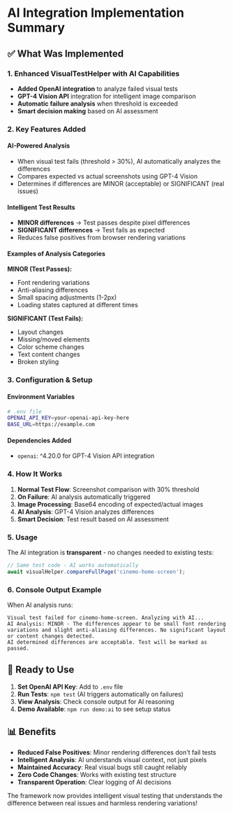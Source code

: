 # AI Integration Implementation Summary

## ✅ What Was Implemented

### 1. Enhanced VisualTestHelper with AI Capabilities
- **Added OpenAI integration** to analyze failed visual tests
- **GPT-4 Vision API** integration for intelligent image comparison
- **Automatic failure analysis** when threshold is exceeded
- **Smart decision making** based on AI assessment

### 2. Key Features Added

#### AI-Powered Analysis
- When visual test fails (threshold > 30%), AI automatically analyzes the differences
- Compares expected vs actual screenshots using GPT-4 Vision
- Determines if differences are MINOR (acceptable) or SIGNIFICANT (real issues)

#### Intelligent Test Results
- **MINOR differences** → Test passes despite pixel differences
- **SIGNIFICANT differences** → Test fails as expected
- Reduces false positives from browser rendering variations

#### Examples of Analysis Categories
**MINOR (Test Passes):**
- Font rendering variations
- Anti-aliasing differences  
- Small spacing adjustments (1-2px)
- Loading states captured at different times

**SIGNIFICANT (Test Fails):**
- Layout changes
- Missing/moved elements
- Color scheme changes
- Text content changes
- Broken styling

### 3. Configuration & Setup

#### Environment Variables
```bash
# .env file
OPENAI_API_KEY=your-openai-api-key-here
BASE_URL=https://example.com
```

#### Dependencies Added
- `openai`: ^4.20.0 for GPT-4 Vision API integration

### 4. How It Works

1. **Normal Test Flow**: Screenshot comparison with 30% threshold
2. **On Failure**: AI analysis automatically triggered
3. **Image Processing**: Base64 encoding of expected/actual images
4. **AI Analysis**: GPT-4 Vision analyzes differences
5. **Smart Decision**: Test result based on AI assessment

### 5. Usage

The AI integration is **transparent** - no changes needed to existing tests:

```typescript
// Same test code - AI works automatically
await visualHelper.compareFullPage('cinemo-home-screen');
```

### 6. Console Output Example

When AI analysis runs:
```
Visual test failed for cinemo-home-screen. Analyzing with AI...
AI Analysis: MINOR - The differences appear to be small font rendering variations and slight anti-aliasing differences. No significant layout or content changes detected.
AI determined differences are acceptable. Test will be marked as passed.
```

## 🚀 Ready to Use

1. **Set OpenAI API Key**: Add to `.env` file
2. **Run Tests**: `npm test` (AI triggers automatically on failures)  
3. **View Analysis**: Check console output for AI reasoning
4. **Demo Available**: `npm run demo:ai` to see setup status

## 📊 Benefits

- **Reduced False Positives**: Minor rendering differences don't fail tests
- **Intelligent Analysis**: AI understands visual context, not just pixels  
- **Maintained Accuracy**: Real visual bugs still caught reliably
- **Zero Code Changes**: Works with existing test structure
- **Transparent Operation**: Clear logging of AI decisions

The framework now provides intelligent visual testing that understands the difference between real issues and harmless rendering variations!
